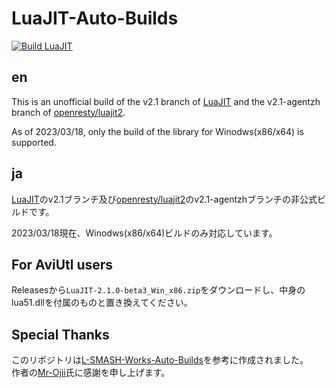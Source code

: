 # LuaJIT-Auto-Builds
[![Build LuaJIT](https://github.com/Per-Terra/LuaJIT-Auto-Builds/actions/workflows/build.yml/badge.svg)](https://github.com/Per-Terra/LuaJIT-Auto-Builds/actions/workflows/build.yml)

## en
This is an unofficial build of the v2.1 branch of [LuaJIT](https://github.com/LuaJIT/LuaJIT) and the v2.1-agentzh branch of [openresty/luajit2](https://github.com/openresty/luajit2).

As of 2023/03/18, only the build of the library for Winodws(x86/x64) is supported.

## ja
[LuaJIT](https://github.com/LuaJIT/LuaJIT)のv2.1ブランチ及び[openresty/luajit2](https://github.com/openresty/luajit2)のv2.1-agentzhブランチの非公式ビルドです。

2023/03/18現在、Winodws(x86/x64)ビルドのみ対応しています。

## For AviUtl users
Releasesから`LuaJIT-2.1.0-beta3_Win_x86.zip`をダウンロードし、中身のlua51.dllを付属のものと置き換えてください。

## Special Thanks
このリポジトリは[L-SMASH-Works-Auto-Builds](https://github.com/Mr-Ojii/L-SMASH-Works-Auto-Builds)を参考に作成されました。  
作者の[Mr-Ojii](https://github.com/Mr-Ojii)氏に感謝を申し上げます。

